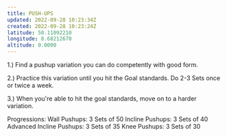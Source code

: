 ```yaml
---
title: PUSH-UPS
updated: 2022-09-28 10:23:34Z
created: 2022-09-28 10:23:24Z
latitude: 50.11092210
longitude: 8.68212670
altitude: 0.0000
---
```


1.) Find a pushup variation you can do competently with good form.

2.) Practice this variation until you hit the Goal standards. Do 2-3 Sets once or twice a week.

3.) When you're able to hit the goal standards, move on to a harder variation.

Progressions:
Wall Pushups: 3 Sets of 50
Incline Pushups: 3 Sets of 40
Advanced Incline Pushups: 3 Sets of 35
Knee Pushups: 3 Sets of 30
